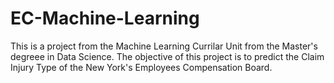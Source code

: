 # EC-Machine-Learning
This is a project from the Machine Learning Currilar Unit from the Master's degreee in Data Science. The objective of this project is to predict the Claim Injury Type of the New York's Employees Compensation Board.
